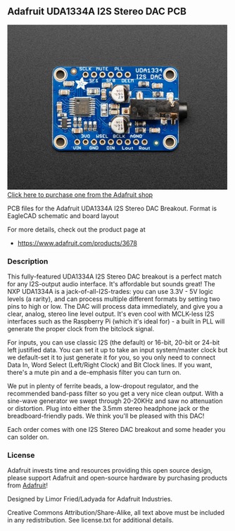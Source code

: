 ## Adafruit UDA1334A I2S Stereo DAC PCB

<a href="http://www.adafruit.com/products/3678"><img src="assets/image.jpg?raw=true" width="500px"><br/>
Click here to purchase one from the Adafruit shop</a>

PCB files for the Adafruit UDA1334A I2S Stereo DAC Breakout. Format is EagleCAD schematic and board layout

For more details, check out the product page at
* https://www.adafruit.com/products/3678

### Description

This fully-featured UDA1334A I2S Stereo DAC breakout is a perfect match for any I2S-output audio interface. It's affordable but sounds great! The NXP UDA1334A is a jack-of-all-I2S-trades: you can use 3.3V - 5V logic levels (a rarity), and can process multiple different formats by setting two pins to high or low. The DAC will process data immediately, and give you a clear, analog, stereo line level output. It's even cool with MCLK-less I2S interfaces such as the Raspberry Pi (which it's ideal for) - a built in PLL will generate the proper clock from the bitclock signal.

For inputs, you can use classic I2S (the default) or 16-bit, 20-bit or 24-bit left justified data. You can set it up to take an input system/master clock but we default-set it to just generate it for you, so you only need to connect Data In, Word Select (Left/Right Clock) and Bit Clock lines. If you want, there's a mute pin and a de-emphasis filter you can turn on.

We put in plenty of ferrite beads, a low-dropout regulator, and the recommended band-pass filter so you get a very nice clean output. With a sine-wave generator we swept through 20-20KHz and saw no attenuation or distortion. Plug into either the 3.5mm stereo headphone jack or the breadboard-friendly pads. We think you'll be pleased with this DAC!

Each order comes with one I2S Stereo DAC breakout and some header you can solder on. 

### License

Adafruit invests time and resources providing this open source design, please support Adafruit and open-source hardware by purchasing products from [Adafruit](https://www.adafruit.com)!

Designed by Limor Fried/Ladyada for Adafruit Industries.

Creative Commons Attribution/Share-Alike, all text above must be included in any redistribution. See license.txt for additional details.
